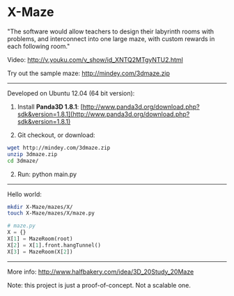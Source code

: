 X-Maze
======

"The software would allow teachers to design their labyrinth rooms with problems, and interconnect into one large maze, with custom rewards in each following room."

Video: http://v.youku.com/v_show/id_XNTQ2MTgyNTU2.html

Try out the sample maze: http://mindey.com/3dmaze.zip

******************************************************************************
Developed on Ubuntu 12.04 (64 bit version):

1. Install **Panda3D 1.8.1**:
[http://www.panda3d.org/download.php?sdk&version=1.8.1](http://www.panda3d.org/download.php?sdk&version=1.8.1)

2. Git checkout, or download:
```bash
wget http://mindey.com/3dmaze.zip
unzip 3dmaze.zip
cd 3dmaze/
```

2. Run:
python main.py

******************************************************************************

Hello world:

```bash
mkdir X-Maze/mazes/X/
touch X-Maze/mazes/X/maze.py
```

```python
# maze.py
X = {}
X[1] = MazeRoom(root)
X[2] = X[1].front.hangTunnel()
X[3] = MazeRoom(X[2]) 
```

******************************************************************************
More info: http://www.halfbakery.com/idea/3D_20Study_20Maze

Note: this project is just a proof-of-concept. Not a scalable one.
